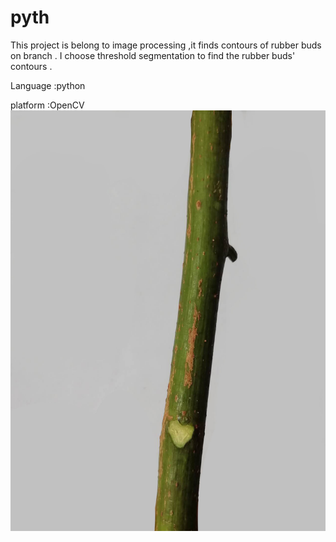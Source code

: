 # pyth
This project is belong to image processing ,it finds contours of rubber buds on branch .
I choose threshold segmentation to find the rubber buds' contours .

Language :python 

platform :OpenCV
![image](https://github.com/huangjin520/pyth/blob/master/7.jpg)

